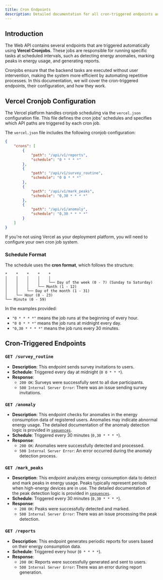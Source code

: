```yaml
---
title: Cron Endpoints
description: Detailed documentation for all cron-triggered endpoints and their scheduling configuration.
---
```


## Introduction

The Web API contains several endpoints that are triggered automatically using **Vercel Cronjobs**. These jobs are responsible for running specific tasks at scheduled intervals, such as detecting energy anomalies, marking peaks in energy usage, and generating reports.

Cronjobs ensure that the backend tasks are executed without user intervention, making the system more efficient by automating repetitive processes. In this documentation, we will cover the cron-triggered endpoints, their configuration, and how they work.

## Vercel Cronjob Configuration

The Vercel platform handles cronjob scheduling via the `vercel.json` configuration file. This file defines the cron jobs' schedules and specifies which API paths are triggered by each cron job.

The `vercel.json` file includes the following cronjob configuration:

```json
{
    "crons": [
        {
            "path": "/api/v1/reports",
            "schedule": "0 * * * *"
        },
        {
            "path": "/api/v1/survey_routine",
            "schedule": "0 0 * * *"
        },
        {
            "path": "/api/v1/mark_peaks",
            "schedule": "0,30 * * * *"
        },
        {
            "path": "/api/v1/anomaly",
            "schedule": "0,30 * * * *"
        }
    ]
}
```

If you're not using Vercel as your deployment platform, you will need to configure your own cron job system.

### Schedule Format

The schedule uses the **cron format**, which follows the structure:

```
*    *    *    *    *  
│    │    │    │    │
│    │    │    │    └── Day of the week (0 - 7) (Sunday to Saturday)
│    │    │    └── Month (1 - 12)
│    │    └── Day of the month (1 - 31)
│    └── Hour (0 - 23)
└── Minute (0 - 59)
```

In the examples provided:
- `"0 * * * *"` means the job runs at the beginning of every hour.
- `"0 0 * * *"` means the job runs at midnight every day.
- `"0,30 * * * *"` means the job runs every 30 minutes.

## Cron-Triggered Endpoints

### `GET /survey_routine`
- **Description**: This endpoint sends survey invitations to users.
- **Schedule**: Triggered every day at midnight (`0 0 * * *`).
- **Response**:
  - `200 OK`: Surveys were successfully sent to all due participants.
  - `500 Internal Server Error`: There was an issue sending survey invitations.

### `GET /anomaly`
- **Description**: This endpoint checks for anomalies in the energy consumption data of registered users. Anomalies may indicate abnormal energy usage. The detailed documentation of the anomaly detection logic is provided in [`sequences`](../web/sequences.mdx).
- **Schedule**: Triggered every 30 minutes (`0,30 * * * *`).
- **Response**:
  - `200 OK`: Anomalies were successfully detected and processed.
  - `500 Internal Server Error`: An error occurred during the anomaly detection process.

### `GET /mark_peaks`
- **Description**: This endpoint analyzes energy consumption data to detect and mark peaks in energy usage. Peaks typically represent periods when high-energy devices are in use. The detailed documentation of the peak detection logic is provided in [`sequences`](../web/sequences.mdx).
- **Schedule**: Triggered every 30 minutes (`0,30 * * * *`).
- **Response**:
  - `200 OK`: Peaks were successfully detected and marked.
  - `500 Internal Server Error`: There was an issue processing the peak detection.

### `GET /reports`
- **Description**: This endpoint generates periodic reports for users based on their energy consumption data.
- **Schedule**: Triggered every hour (`0 * * * *`).
- **Response**:
  - `200 OK`: Reports were successfully generated and sent to users.
  - `500 Internal Server Error`: There was an error during report generation.
